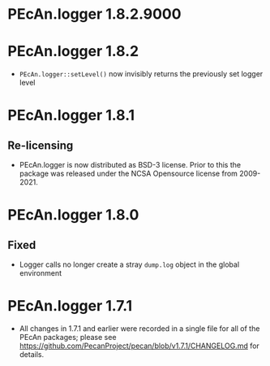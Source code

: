 # PEcAn.logger 1.8.2.9000



# PEcAn.logger 1.8.2

- `PEcAn.logger::setLevel()` now invisibly returns the previously set logger level

# PEcAn.logger 1.8.1

## Re-licensing

* PEcAn.logger is now distributed as BSD-3 license. Prior to this the package was released under the NCSA Opensource license from 2009-2021.

# PEcAn.logger 1.8.0

## Fixed

* Logger calls no longer create a stray `dump.log` object in the global environment

# PEcAn.logger 1.7.1

* All changes in 1.7.1 and earlier were recorded in a single file for all of the PEcAn packages; please see 
https://github.com/PecanProject/pecan/blob/v1.7.1/CHANGELOG.md for details.
